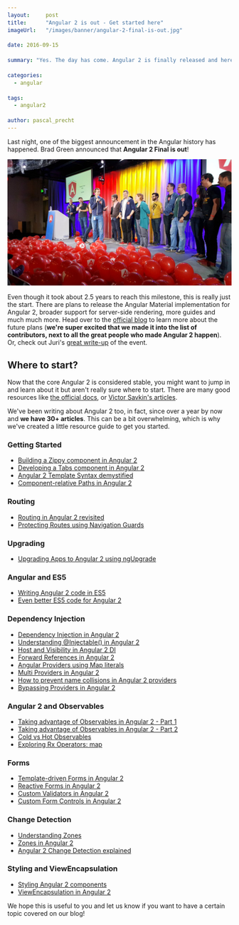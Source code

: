```yaml
---
layout:     post
title:      "Angular 2 is out - Get started here"
imageUrl:   "/images/banner/angular-2-final-is-out.jpg"

date: 2016-09-15

summary: "Yes. The day has come. Angular 2 is finally released and here's how to get started."

categories:
  - angular

tags:
  - angular2

author: pascal_precht
---
```


Last night, one of the biggest announcement in the Angular history has happened. Brad Green announced that **Angular 2 Final is out**!

<img src="/images/a2-final-announcement.jpg" alt="Brad Green announcing Angular 2 final">

Even though it took about 2.5 years to reach this milestone, this is really just the start. There are plans to release the Angular Material implementation for Angular 2, broader support for server-side rendering, more guides and much much more. Head over to the [official blog](https://angularjs.blogspot.de/2016/09/angular2-final.html) to learn more about the future plans (**we're super excited that we made it into the list of contributors, next to all the great people who made Angular 2 happen**). Or, check out Juri's [great write-up](http://juristr.com/blog/2016/09/ng2-released/) of the event.

## Where to start?

Now that the core Angular 2 is considered stable, you might want to jump in and learn about it but aren't really sure where to start. There are many good resources like [the official docs](https://angular.io/docs/ts/latest/), or [Victor Savkin's articles](https://vsavkin.com/).

We've been writing about Angular 2 too, in fact, since over a year by now and **we have 30+ articles**. This can be a bit overwhelming, which is why we've created a little resource guide to get you started.

### Getting Started

- [Building a Zippy component in Angular 2](/angular/2015/03/27/building-a-zippy-component-in-angular-2.html)
- [Developing a Tabs component in Angular 2](/angular/2015/04/09/developing-a-tabs-component-in-angular-2.html)
- [Angular 2 Template Syntax demystified](/angular/2015/08/11/angular-2-template-syntax-demystified-part-1.html)
- [Component-relative Paths in Angular 2](/angular/2016/06/08/component-relative-paths-in-angular-2.html)

### Routing

- [Routing in Angular 2 revisited](/angular/2016/06/14/routing-in-angular-2-revisited.html)
- [Protecting Routes using Navigation Guards](/angular/2016/07/18/guards-in-angular-2.html)

### Upgrading

- [Upgrading Apps to Angular 2 using ngUpgrade](/angular/2015/10/24/upgrading-apps-to-angular-2-using-ngupgrade.html)

### Angular and ES5

- [Writing Angular 2 code in ES5](/angular/2015/05/09/writing-angular-2-code-in-es5.html)
- [Even better ES5 code for Angular 2](/angular/2015/07/06/even-better-es5-code-for-angular-2.html)

### Dependency Injection

- [Dependency Injection in Angular 2](/angular/2015/05/18/dependency-injection-in-angular-2.html)
- [Understanding @Injectable() in Angular 2](/angular/2015/09/17/resolve-service-dependencies-in-angular-2.html)
- [Host and Visibility in Angular 2 DI](/angular/2015/08/20/host-and-visibility-in-angular-2-dependency-injection.html)
- [Forward References in Angular 2](/angular/2015/09/03/forward-references-in-angular-2.html)
- [Angular Providers using Map literals](/angular/2016/05/13/angular-2-providers-using-map-literals.html)
- [Multi Providers in Angular 2](/angular2/2015/11/23/multi-providers-in-angular-2.html)
- [How to prevent name collisions in Angular 2 providers](/angular/2016/05/23/opaque-tokens-in-angular-2.html)
- [Bypassing Providers in Angular 2](/angular/2016/09/14/bypassing-providers-in-angular-2.html)

### Angular 2 and Observables

- [Taking advantage of Observables in Angular 2 - Part 1](/angular/2016/01/06/taking-advantage-of-observables-in-angular2.html)
- [Taking advantage of Observables in Angular 2 - Part 2](/angular/2016/01/07/taking-advantage-of-observables-in-angular2-pt2.html)
- [Cold vs Hot Observables](/angular/2016/06/16/cold-vs-hot-observables.html)
- [Exploring Rx Operators: map](/angular/2016/05/16/exploring-rx-operators-map.html)

### Forms

- [Template-driven Forms in Angular 2](/angular/2016/03/21/template-driven-forms-in-angular-2.html)
- [Reactive Forms in Angular 2](/angular/2016/06/22/model-driven-forms-in-angular-2.html)
- [Custom Validators in Angular 2](/angular/2016/03/14/custom-validators-in-angular-2.html)
- [Custom Form Controls in Angular 2](/angular/2016/07/27/custom-form-controls-in-angular-2.html)

### Change Detection

- [Understanding Zones](/angular/2016/01/22/understanding-zones.html)
- [Zones in Angular 2](/angular/2016/02/01/zones-in-angular-2.html)
- [Angular 2 Change Detection explained](/angular/2016/02/22/angular-2-change-detection-explained.html)

### Styling and ViewEncapsulation

- [Styling Angular 2 components](/angular/2015/06/25/styling-angular-2-components.html)
- [ViewEncapsulation in Angular 2](/angular/2015/06/29/shadow-dom-strategies-in-angular2.html)

We hope this is useful to you and let us know if you want to have a certain topic covered on our blog!

